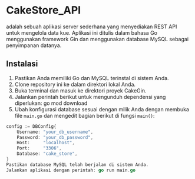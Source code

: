 # CakeStore_API
adalah sebuah aplikasi server sederhana yang menyediakan REST API untuk mengelola data kue. Aplikasi ini ditulis dalam bahasa Go menggunakan framework Gin dan menggunakan database MySQL sebagai penyimpanan datanya.

## Instalasi

1. Pastikan Anda memiliki Go dan MySQL terinstal di sistem Anda.
2. Clone repository ini ke dalam direktori lokal Anda.
3. Buka terminal dan masuk ke direktori proyek CakeGin.
4. Jalankan perintah berikut untuk mengunduh dependensi yang diperlukan: go mod download
5. Ubah konfigurasi database sesuai dengan milik Anda dengan membuka file `main.go` dan mengedit bagian berikut di fungsi `main()`:
```go
config := DBConfig{
    Username: "your_db_username",
    Password: "your_db_password",
    Host:     "localhost",
    Port:     "3306",
    Database: "cake_store",
}
Pastikan database MySQL telah berjalan di sistem Anda.
Jalankan aplikasi dengan perintah: go run main.go
